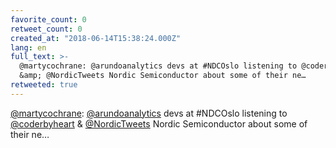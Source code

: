 ```yaml
---
favorite_count: 0
retweet_count: 0
created_at: "2018-06-14T15:38:24.000Z"
lang: en
full_text: >-
  @martycochrane: @arundoanalytics devs at #NDCOslo listening to @coderbyheart
  &amp; @NordicTweets Nordic Semiconductor about some of their ne…
retweeted: true
---
```


[@martycochrane](https://twitter.com/martycochrane):
[@arundoanalytics](https://twitter.com/arundoanalytics) devs at #NDCOslo
listening to [@coderbyheart](https://twitter.com/coderbyheart) &amp;
[@NordicTweets](https://twitter.com/NordicTweets) Nordic Semiconductor about
some of their ne…
